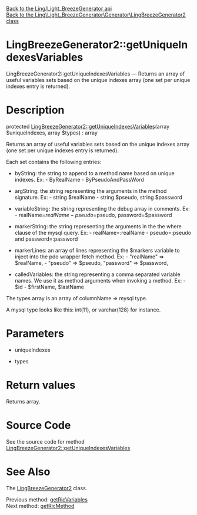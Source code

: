 [Back to the Ling/Light_BreezeGenerator api](https://github.com/lingtalfi/Light_BreezeGenerator/blob/master/doc/api/Ling/Light_BreezeGenerator.md)<br>
[Back to the Ling\Light_BreezeGenerator\Generator\LingBreezeGenerator2 class](https://github.com/lingtalfi/Light_BreezeGenerator/blob/master/doc/api/Ling/Light_BreezeGenerator/Generator/LingBreezeGenerator2.md)


LingBreezeGenerator2::getUniqueIndexesVariables
================



LingBreezeGenerator2::getUniqueIndexesVariables — Returns an array of useful variables sets based on the unique indexes array (one set per unique indexes entry is returned).




Description
================


protected [LingBreezeGenerator2::getUniqueIndexesVariables](https://github.com/lingtalfi/Light_BreezeGenerator/blob/master/doc/api/Ling/Light_BreezeGenerator/Generator/LingBreezeGenerator2/getUniqueIndexesVariables.md)(array $uniqueIndexes, array $types) : array




Returns an array of useful variables sets based on the unique indexes array (one set per unique indexes entry is returned).


Each set contains the following entries:

- byString: the string to append to a method name based on unique indexes.
        Ex:
             - ByRealName
             - ByPseudoAndPassWord
- argString: the string representing the arguments in the method signature.
        Ex:
             - string $realName
             - string $pseudo, string $password
- variableString: the string representing the debug array in comments.
        Ex:
             - realName=$realName
             - pseudo=$pseudo, password=$password
- markerString: the string representing the arguments in the the where clause of the mysql query.
        Ex:
             - realName=:realName
             - pseudo=:pseudo and password=:password
- markerLines: an array of lines representing the $markers variable to inject into the pdo wrapper fetch method.
        Ex:
             -
                 "realName" => $realName,
             -
                 "pseudo" => $pseudo,
                 "password" => $password,

- calledVariables: the string representing a comma separated variable names. We use it as method arguments when invoking a method.
         Ex:
             - $id
             - $firstName, $lastName


The types array is an array of columnName => mysql type.

A mysql type looks like this: int(11), or varchar(128) for instance.




Parameters
================


- uniqueIndexes

    

- types

    


Return values
================

Returns array.








Source Code
===========
See the source code for method [LingBreezeGenerator2::getUniqueIndexesVariables](https://github.com/lingtalfi/Light_BreezeGenerator/blob/master/Generator/LingBreezeGenerator2.php#L1086-L1200)


See Also
================

The [LingBreezeGenerator2](https://github.com/lingtalfi/Light_BreezeGenerator/blob/master/doc/api/Ling/Light_BreezeGenerator/Generator/LingBreezeGenerator2.md) class.

Previous method: [getRicVariables](https://github.com/lingtalfi/Light_BreezeGenerator/blob/master/doc/api/Ling/Light_BreezeGenerator/Generator/LingBreezeGenerator2/getRicVariables.md)<br>Next method: [getRicMethod](https://github.com/lingtalfi/Light_BreezeGenerator/blob/master/doc/api/Ling/Light_BreezeGenerator/Generator/LingBreezeGenerator2/getRicMethod.md)<br>

